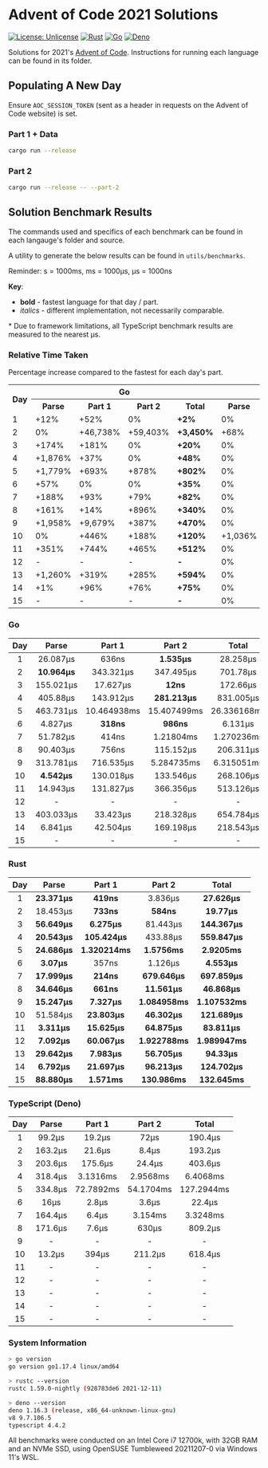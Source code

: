 # Advent of Code 2021 Solutions

[![License: Unlicense](https://img.shields.io/badge/license-Unlicense-blue.svg)](http://unlicense.org/)
[![Rust](https://github.com/maneac/aoc2021/actions/workflows/rust.yml/badge.svg)](https://github.com/maneac/aoc2021/actions/workflows/rust.yml)
[![Go](https://github.com/maneac/aoc2021/actions/workflows/golang.yml/badge.svg)](https://github.com/maneac/aoc2021/actions/workflows/golang.yml)
[![Deno](https://github.com/maneac/aoc2021/actions/workflows/deno.yml/badge.svg)](https://github.com/maneac/aoc2021/actions/workflows/deno.yml)

Solutions for 2021's [Advent of Code](https://adventofcode.com/2021). Instructions for running each language can be found in its folder.

## Populating A New Day

Ensure `AOC_SESSION_TOKEN` (sent as a header in requests on the Advent of Code website) is set.

### Part 1 + Data

```bash
cargo run --release
```

### Part 2

```bash
cargo run --release -- --part-2
```

## Solution Benchmark Results

The commands used and specifics of each benchmark can be found in each langauge's folder and source.

A utility to generate the below results can be found in `utils/benchmarks`.

Reminder: s = 1000ms, ms = 1000&mu;s, &mu;s = 1000ns

**Key**:

- **bold** - fastest language for that day / part.
- *italics* - different implementation, not necessarily comparable.

\* Due to framework limitations, all TypeScript benchmark results are measured to the nearest &mu;s.

### Relative Time Taken

Percentage increase compared to the fastest for each day's part.

<table>
  <tr>
    <th rowspan=2>Day</th>
    <th colspan=4>Go</th>
    <th colspan=4>Rust</th>
    <th colspan=4>TypeScript</th>
  </tr>
  <tr>
    <th>Parse</th>
    <th>Part 1</th>
    <th>Part 2</th>
    <th>Total</th>
    <th>Parse</th>
    <th>Part 1</th>
    <th>Part 2</th>
    <th>Total</th>
    <th>Parse</th>
    <th>Part 1</th>
    <th>Part 2</th>
    <th>Total</th>
  </tr>
  <tr>
    <td>1</td>
    <td>+12%</td>
    <td>+52%</td>
    <td>0%</td>
    <td><b>+2%</b></td>
    <td>0%</td>
    <td>0%</td>
    <td>+150%</td>
    <td><b>0%</b></td>
    <td>+324%</td>
    <td>+4,482%</td>
    <td>+4,591%</td>
    <td><b>+589%</b></td>
  </tr>
  <tr>
    <td>2</td>
    <td>0%</td>
    <td>+46,738%</td>
    <td>+59,403%</td>
    <td><b>+3,450%</b></td>
    <td>+68%</td>
    <td>0%</td>
    <td>0%</td>
    <td><b>0%</b></td>
    <td>+1,389%</td>
    <td>+2,847%</td>
    <td>+1,338%</td>
    <td><b>+877%</b></td>
  </tr>
  <tr>
    <td>3</td>
    <td>+174%</td>
    <td>+181%</td>
    <td>0%</td>
    <td><b>+20%</b></td>
    <td>0%</td>
    <td>0%</td>
    <td>+678,592%</td>
    <td><b>0%</b></td>
    <td>+259%</td>
    <td>+2,698%</td>
    <td>+203,233%</td>
    <td><b>+180%</b></td>
  </tr>
  <tr>
    <td>4</td>
    <td>+1,876%</td>
    <td>+37%</td>
    <td>0%</td>
    <td><b>+48%</b></td>
    <td>0%</td>
    <td>0%</td>
    <td>+54%</td>
    <td><b>0%</b></td>
    <td>+1,450%</td>
    <td>+2,870%</td>
    <td>+951%</td>
    <td><b>+1,044%</b></td>
  </tr>
  <tr>
    <td>5</td>
    <td>+1,779%</td>
    <td>+693%</td>
    <td>+878%</td>
    <td><b>+802%</b></td>
    <td>0%</td>
    <td>0%</td>
    <td>0%</td>
    <td><b>0%</b></td>
    <td>+1,256%</td>
    <td>+5,413%</td>
    <td>+3,338%</td>
    <td><b>+4,259%</b></td>
  </tr>
  <tr>
    <td>6</td>
    <td>+57%</td>
    <td>0%</td>
    <td>0%</td>
    <td><b>+35%</b></td>
    <td>0%</td>
    <td>+12%</td>
    <td>+14%</td>
    <td><b>0%</b></td>
    <td>+421%</td>
    <td>+781%</td>
    <td>+265%</td>
    <td><b>+392%</b></td>
  </tr>
  <tr>
    <td>7</td>
    <td>+188%</td>
    <td>+93%</td>
    <td>+79%</td>
    <td><b>+82%</b></td>
    <td>0%</td>
    <td>0%</td>
    <td>0%</td>
    <td><b>0%</b></td>
    <td>+813%</td>
    <td>+2,891%</td>
    <td>+364%</td>
    <td><b>+376%</b></td>
  </tr>
  <tr>
    <td>8</td>
    <td>+161%</td>
    <td>+14%</td>
    <td>+896%</td>
    <td><b>+340%</b></td>
    <td>0%</td>
    <td>0%</td>
    <td>0%</td>
    <td><b>0%</b></td>
    <td>+395%</td>
    <td>+1,050%</td>
    <td>+5,349%</td>
    <td><b>+1,627%</b></td>
  </tr>
  <tr>
    <td>9</td>
    <td>+1,958%</td>
    <td>+9,679%</td>
    <td>+387%</td>
    <td><b>+470%</b></td>
    <td>0%</td>
    <td>0%</td>
    <td>0%</td>
    <td><b>0%</b></td>
    <td>-</td>
    <td>-</td>
    <td>-</td>
    <td><b>-</b></td>
  </tr>
  <tr>
    <td>10</td>
    <td>0%</td>
    <td>+446%</td>
    <td>+188%</td>
    <td><b>+120%</b></td>
    <td>+1,036%</td>
    <td>0%</td>
    <td>0%</td>
    <td><b>0%</b></td>
    <td>+191%</td>
    <td>+1,555%</td>
    <td>+356%</td>
    <td><b>+408%</b></td>
  </tr>
  <tr>
    <td>11</td>
    <td>+351%</td>
    <td>+744%</td>
    <td>+465%</td>
    <td><b>+512%</b></td>
    <td>0%</td>
    <td>0%</td>
    <td>0%</td>
    <td><b>0%</b></td>
    <td>-</td>
    <td>-</td>
    <td>-</td>
    <td><b>-</b></td>
  </tr>
  <tr>
    <td>12</td>
    <td>-</td>
    <td>-</td>
    <td>-</td>
    <td><b>-</b></td>
    <td>0%</td>
    <td>0%</td>
    <td>0%</td>
    <td><b>0%</b></td>
    <td>-</td>
    <td>-</td>
    <td>-</td>
    <td><b>-</b></td>
  </tr>
  <tr>
    <td>13</td>
    <td>+1,260%</td>
    <td>+319%</td>
    <td>+285%</td>
    <td><b>+594%</b></td>
    <td>0%</td>
    <td>0%</td>
    <td>0%</td>
    <td><b>0%</b></td>
    <td>-</td>
    <td>-</td>
    <td>-</td>
    <td><b>-</b></td>
  </tr>
  <tr>
    <td>14</td>
    <td>+1%</td>
    <td>+96%</td>
    <td>+76%</td>
    <td><b>+75%</b></td>
    <td>0%</td>
    <td>0%</td>
    <td>0%</td>
    <td><b>0%</b></td>
    <td>-</td>
    <td>-</td>
    <td>-</td>
    <td><b>-</b></td>
  </tr>
  <tr>
    <td>15</td>
    <td>-</td>
    <td>-</td>
    <td>-</td>
    <td><b>-</b></td>
    <td>0%</td>
    <td>0%</td>
    <td>0%</td>
    <td><b>0%</b></td>
    <td>-</td>
    <td>-</td>
    <td>-</td>
    <td><b>-</b></td>
  </tr>
</table>

### Go

| Day   | Parse             | Part 1            | Part 2            | Total             |
|:-----:|:-----------------:|:-----------------:|:-----------------:|:-----------------:|
| 1     | 26.087&mu;s       | 636ns             | **1.535&mu;s**    | 28.258&mu;s       |
| 2     | **10.964&mu;s**   | 343.321&mu;s      | 347.495&mu;s      | 701.78&mu;s       |
| 3     | 155.021&mu;s      | 17.627&mu;s       | **12ns**          | 172.66&mu;s       |
| 4     | 405.88&mu;s       | 143.912&mu;s      | **281.213&mu;s**  | 831.005&mu;s      |
| 5     | 463.731&mu;s      | 10.464938ms       | 15.407499ms       | 26.336168ms       |
| 6     | 4.827&mu;s        | **318ns**         | **986ns**         | 6.131&mu;s        |
| 7     | 51.782&mu;s       | 414ns             | 1.21804ms         | 1.270236ms        |
| 8     | 90.403&mu;s       | 756ns             | 115.152&mu;s      | 206.311&mu;s      |
| 9     | 313.781&mu;s      | 716.535&mu;s      | 5.284735ms        | 6.315051ms        |
| 10    | **4.542&mu;s**    | 130.018&mu;s      | 133.546&mu;s      | 268.106&mu;s      |
| 11    | 14.943&mu;s       | 131.827&mu;s      | 366.356&mu;s      | 513.126&mu;s      |
| 12    | -                 | -                 | -                 | -                 |
| 13    | 403.033&mu;s      | 33.423&mu;s       | 218.328&mu;s      | 654.784&mu;s      |
| 14    | 6.841&mu;s        | 42.504&mu;s       | 169.198&mu;s      | 218.543&mu;s      |
| 15    | -                 | -                 | -                 | -                 |

### Rust

| Day   | Parse             | Part 1            | Part 2            | Total             |
|:-----:|:-----------------:|:-----------------:|:-----------------:|:-----------------:|
| 1     | **23.371&mu;s**   | **419ns**         | 3.836&mu;s        | **27.626&mu;s**   |
| 2     | 18.453&mu;s       | **733ns**         | **584ns**         | **19.77&mu;s**    |
| 3     | **56.649&mu;s**   | **6.275&mu;s**    | 81.443&mu;s       | **144.367&mu;s**  |
| 4     | **20.543&mu;s**   | **105.424&mu;s**  | 433.88&mu;s       | **559.847&mu;s**  |
| 5     | **24.686&mu;s**   | **1.320214ms**    | **1.5756ms**      | **2.9205ms**      |
| 6     | **3.07&mu;s**     | 357ns             | 1.126&mu;s        | **4.553&mu;s**    |
| 7     | **17.999&mu;s**   | **214ns**         | **679.646&mu;s**  | **697.859&mu;s**  |
| 8     | **34.646&mu;s**   | **661ns**         | **11.561&mu;s**   | **46.868&mu;s**   |
| 9     | **15.247&mu;s**   | **7.327&mu;s**    | **1.084958ms**    | **1.107532ms**    |
| 10    | 51.584&mu;s       | **23.803&mu;s**   | **46.302&mu;s**   | **121.689&mu;s**  |
| 11    | **3.311&mu;s**    | **15.625&mu;s**   | **64.875&mu;s**   | **83.811&mu;s**   |
| 12    | **7.092&mu;s**    | **60.067&mu;s**   | **1.922788ms**    | **1.989947ms**    |
| 13    | **29.642&mu;s**   | **7.983&mu;s**    | **56.705&mu;s**   | **94.33&mu;s**    |
| 14    | **6.792&mu;s**    | **21.697&mu;s**   | **96.213&mu;s**   | **124.702&mu;s**  |
| 15    | **88.880&mu;s**   | **1.571ms**       | **130.986ms**     | **132.645ms**     |

### TypeScript (Deno)

| Day   | Parse             | Part 1            | Part 2            | Total             |
|:-----:|:-----------------:|:-----------------:|:-----------------:|:-----------------:|
| 1     | 99.2&mu;s         | 19.2&mu;s         | 72&mu;s           | 190.4&mu;s        |
| 2     | 163.2&mu;s        | 21.6&mu;s         | 8.4&mu;s          | 193.2&mu;s        |
| 3     | 203.6&mu;s        | 175.6&mu;s        | 24.4&mu;s         | 403.6&mu;s        |
| 4     | 318.4&mu;s        | 3.1316ms          | 2.9568ms          | 6.4068ms          |
| 5     | 334.8&mu;s        | 72.7892ms         | 54.1704ms         | 127.2944ms        |
| 6     | 16&mu;s           | 2.8&mu;s          | 3.6&mu;s          | 22.4&mu;s         |
| 7     | 164.4&mu;s        | 6.4&mu;s          | 3.154ms           | 3.3248ms          |
| 8     | 171.6&mu;s        | 7.6&mu;s          | 630&mu;s          | 809.2&mu;s        |
| 9     | -                 | -                 | -                 | -                 |
| 10    | 13.2&mu;s         | 394&mu;s          | 211.2&mu;s        | 618.4&mu;s        |
| 11    | -                 | -                 | -                 | -                 |
| 12    | -                 | -                 | -                 | -                 |
| 13    | -                 | -                 | -                 | -                 |
| 14    | -                 | -                 | -                 | -                 |
| 15    | -                 | -                 | -                 | -                 |

### System Information

```sh
> go version
go version go1.17.4 linux/amd64

> rustc --version
rustc 1.59.0-nightly (928783de6 2021-12-11)

> deno --version
deno 1.16.3 (release, x86_64-unknown-linux-gnu)
v8 9.7.106.5
typescript 4.4.2
```

All benchmarks were conducted on an Intel Core i7 12700k, with 32GB RAM and an NVMe SSD, using OpenSUSE Tumbleweed 20211207-0 via Windows 11's WSL.
